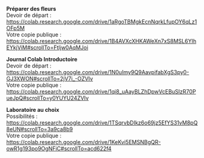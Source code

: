 **Préparer des fleurs**  
Devoir de départ : https://colab.research.google.com/drive/1aRgoTBMgkEcnNqrkLfupOY6qLz1OFp5M  
Votre copie publique : https://colab.research.google.com/drive/1B4AVXcXHKAWeXn7xS8MSL6YIhEYkjViM#scrollTo=Ftljw0AqMJoi

**Journal Colab Introductoire**  
Devoir de départ : https://colab.research.google.com/drive/1N0uImy9Q9AavpifabXgS3py0-GJ3XWON#scrollTo=2jV7i_-OZVIv  
Votre copie publique : https://colab.research.google.com/drive/1qi8_uAayBLZhDpwVcEBuSIzR70PueJpQ#scrollTo=y0YUYU24ZVIv

**Laboratoire au choix**  
Possibilités : https://colab.research.google.com/drive/1TSqrvbDIkz6o69jz5EfYS31vM8pQ8eUN#scrollTo=3a9ca8b9  
Votre copie publique : https://colab.research.google.com/drive/1KeKvi5EMSNBgQR-owR1g193po9OgNFiC#scrollTo=acd622f4
